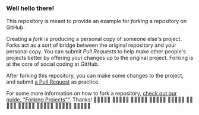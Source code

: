 ### Well hello there!

This repository is meant to provide an example for *forking* a repository on GitHub.

Creating a *fork* is producing a personal copy of someone else's project. Forks act as a sort of bridge between the original repository and your personal copy. You can submit *Pull Requests* to help make other people's projects better by offering your changes up to the original project. Forking is at the core of social coding at GitHub.

After forking this repository, you can make some changes to the project, and submit [a Pull Request](https://github.com/octocat/Spoon-Knife/pulls) as practice.

For some more information on how to fork a repository, [check out our guide, "Forking Projects""](http://guides.github.com/overviews/forking/). Thanks!
:sparkling_heart::sparkling_heart::sparkling_heart::sparkling_heart::sparkling_heart:
:sparkling_heart::sparkling_heart::sparkling_heart::sparkling_heart::sparkling_heart:
:sparkling_heart::sparkling_heart::sparkling_heart::sparkling_heart::sparkling_heart:
:sparkling_heart::sparkling_heart::sparkling_heart::sparkling_heart::sparkling_heart:
:sparkling_heart::sparkling_heart::sparkling_heart::sparkling_heart::sparkling_heart:
:sparkling_heart::sparkling_heart::sparkling_heart::sparkling_heart::sparkling_heart:
:sparkling_heart::sparkling_heart::sparkling_heart::sparkling_heart::sparkling_heart:
:sparkling_heart::sparkling_heart::sparkling_heart::sparkling_heart::sparkling_heart:
:sparkling_heart::sparkling_heart::sparkling_heart::sparkling_heart::sparkling_heart:
:sparkling_heart::sparkling_heart::sparkling_heart::sparkling_heart::sparkling_heart:
